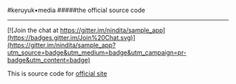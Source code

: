 #keruyuk•media
#####the official source code
___

[![Join the chat at https://gitter.im/nindita/sample_app](https://badges.gitter.im/Join%20Chat.svg)](https://gitter.im/nindita/sample_app?utm_source=badge&utm_medium=badge&utm_campaign=pr-badge&utm_content=badge)

This is source code for [official site](http://www.keruyuk.co.id)